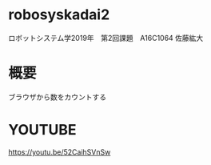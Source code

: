 # robosyskadai2
ロボットシステム学2019年　第2回課題　A16C1064 佐藤紘大

# 概要
ブラウザから数をカウントする

# YOUTUBE
https://youtu.be/52CaihSVnSw
